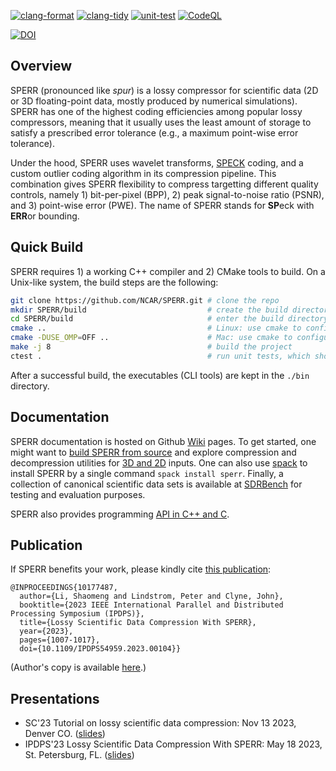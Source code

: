 [![clang-format](https://github.com/NCAR/SPERR/actions/workflows/clang-format.yml/badge.svg)](https://github.com/NCAR/SPERR/actions/workflows/clang-format.yml)
[![clang-tidy](https://github.com/NCAR/SPERR/actions/workflows/clang-tidy.yml/badge.svg)](https://github.com/NCAR/SPERR/actions/workflows/clang-tidy.yml)
[![unit-test](https://github.com/NCAR/SPERR/actions/workflows/unit-test.yml/badge.svg)](https://github.com/NCAR/SPERR/actions/workflows/unit-test.yml)
[![CodeQL](https://github.com/NCAR/SPERR/actions/workflows/codeql-analysis.yml/badge.svg)](https://github.com/NCAR/SPERR/actions/workflows/codeql-analysis.yml)


[![DOI](https://zenodo.org/badge/225491235.svg)](https://zenodo.org/badge/latestdoi/225491235)


## Overview

SPERR (pronounced like *spur*) is a lossy compressor for scientific data (2D or 3D floating-point data, mostly produced by numerical simulations). 
SPERR has one of the highest coding efficiencies among popular lossy compressors, meaning that it usually uses the least amount of storage
to satisfy a prescribed error tolerance (e.g., a maximum point-wise error tolerance).


Under the hood, SPERR uses wavelet transforms, [SPECK](https://ieeexplore.ieee.org/document/1347192) coding, 
and a custom outlier coding algorithm in its compression pipeline. 
This combination gives SPERR flexibility to compress targetting different quality controls, namely 1) bit-per-pixel (BPP), 
2) peak signal-to-noise ratio (PSNR), and 3) point-wise error (PWE).
The name of SPERR stands for **SP**eck with **ERR**or bounding.

## Quick Build
SPERR requires 1) a working C++ compiler and 2) CMake tools to build. On a Unix-like system,
the build steps are the following:

```bash
git clone https://github.com/NCAR/SPERR.git # clone the repo
mkdir SPERR/build                           # create the build directory
cd SPERR/build                              # enter the build directory
cmake ..                                    # Linux: use cmake to configure the project (with OpenMP)
cmake -DUSE_OMP=OFF ..                      # Mac: use cmake to configure the project (OpenMP disabled)
make -j 8                                   # build the project
ctest .                                     # run unit tests, which should have 100% tests passed
```

After a successful build, the executables (CLI tools) are kept in the `./bin` directory.

## Documentation

SPERR documentation is hosted on Github [Wiki](https://github.com/NCAR/SPERR/wiki) pages. To get started, one might want to
[build SPERR from source](https://github.com/NCAR/SPERR/wiki/Build-SPERR-From-Source) and explore compression and decompression
utilities for [3D and 2D](https://github.com/NCAR/SPERR/wiki/CLI%3A-3D-and-2D-Compression-and-Decompression-Utilities) inputs.
One can also use [spack](https://spack.io/) to install SPERR by a single command `spack install sperr`.
Finally, a collection of canonical scientific data sets is available at [SDRBench](https://sdrbench.github.io/) for testing and evaluation purposes.

SPERR also provides programming [API in C++ and C](https://github.com/NCAR/SPERR/wiki#sperr-c-api).

## Publication

If SPERR benefits your work, please kindly cite [this publication](https://ieeexplore.ieee.org/document/10177487):
```Tex
@INPROCEEDINGS{10177487,
  author={Li, Shaomeng and Lindstrom, Peter and Clyne, John},
  booktitle={2023 IEEE International Parallel and Distributed Processing Symposium (IPDPS)}, 
  title={Lossy Scientific Data Compression With SPERR}, 
  year={2023},
  pages={1007-1017},
  doi={10.1109/IPDPS54959.2023.00104}}
```
(Author's copy is available [here](https://vast.ucar.edu/pdfs/SPERR_IPDPS.pdf).)

## Presentations
- SC'23 Tutorial on lossy scientific data compression: Nov 13 2023, Denver CO. ([slides](https://vast.ucar.edu/pdfs/Li_SC23_Slides.pdf))
- IPDPS'23 Lossy Scientific Data Compression With SPERR: May 18 2023, St. Petersburg, FL. ([slides](https://vast.ucar.edu/pdfs/Li_IPDPS23_Slides.pdf))
